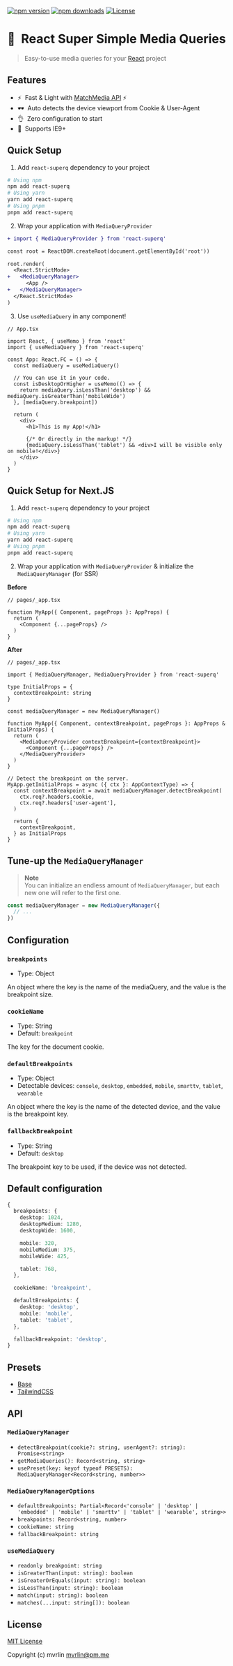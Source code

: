 [![npm version][npm-version-src]][npm-version-href]
[![npm downloads][npm-downloads-src]][npm-downloads-href]
[![License][license-src]][license-href]

# 🌈&nbsp; React Super Simple Media Queries
> Easy-to-use media queries for your [React](https://reactjs.org/) project

## Features

- ⚡️&nbsp; Fast & Light with [MatchMedia API](https://developer.mozilla.org/en-US/docs/Web/API/Window/matchMedia) ⚡️
- 🕶&nbsp; Auto detects the device viewport from Cookie & User-Agent
- 👌&nbsp; Zero configuration to start
- 👴️&nbsp; Supports IE9+

## Quick Setup

1. Add `react-superq` dependency to your project

```bash
# Using npm
npm add react-superq
# Using yarn
yarn add react-superq
# Using pnpm
pnpm add react-superq
```

2. Wrap your application with `MediaQueryProvider`

```diff
+ import { MediaQueryProvider } from 'react-superq'

const root = ReactDOM.createRoot(document.getElementById('root'))

root.render(
  <React.StrictMode>
+   <MediaQueryManager>
      <App />
+   </MediaQueryManager>
  </React.StrictMode>
)
```

3. Use `useMediaQuery` in any component!

```tsx
// App.tsx

import React, { useMemo } from 'react'
import { useMediaQuery } from 'react-superq'

const App: React.FC = () => {
  const mediaQuery = useMediaQuery()

  // You can use it in your code.
  const isDesktopOrHigher = useMemo(() => {
    return mediaQuery.isLessThan('desktop') && mediaQuery.isGreaterThan('mobileWide')
  }, [mediaQuery.breakpoint])

  return (
    <div>
      <h1>This is my App!</h1>

      {/* Or directly in the markup! */}
      {mediaQuery.isLessThan('tablet') && <div>I will be visible only on mobile!</div>}
    </div>
  )
}
```

## Quick Setup for Next.JS

1. Add `react-superq` dependency to your project

```bash
# Using npm
npm add react-superq
# Using yarn
yarn add react-superq
# Using pnpm
pnpm add react-superq
```

2. Wrap your application with `MediaQueryProvider` & initialize the `MediaQueryManager` (for SSR)

**Before**
```tsx
// pages/_app.tsx

function MyApp({ Component, pageProps }: AppProps) {
  return (
    <Component {...pageProps} />
  )
}
```

**After**
```tsx
// pages/_app.tsx

import { MediaQueryManager, MediaQueryProvider } from 'react-superq'

type InitialProps = {
  contextBreakpoint: string
}

const mediaQueryManager = new MediaQueryManager()

function MyApp({ Component, contextBreakpoint, pageProps }: AppProps & InitialProps) {
  return (
    <MediaQueryProvider contextBreakpoint={contextBreakpoint}>
      <Component {...pageProps} />
    </MediaQueryProvider>
  )
}

// Detect the breakpoint on the server.
MyApp.getInitialProps = async ({ ctx }: AppContextType) => {
  const contextBreakpoint = await mediaQueryManager.detectBreakpoint(
    ctx.req?.headers.cookie,
    ctx.req?.headers['user-agent'],
  )

  return {
    contextBreakpoint,
  } as InitialProps
}
```

## Tune-up the `MediaQueryManager`
> **Note**\
> You can initialize an endless amount of `MediaQueryManager`, but each new one will refer to the first one.

```ts
const mediaQueryManager = new MediaQueryManager({
  // ...
})
```

## Configuration

### `breakpoints`

- Type: Object

An object where the key is the name of the mediaQuery, and the value is the breakpoint size.

### `cookieName`

- Type: String
- Default: `breakpoint`

The key for the document cookie.

### `defaultBreakpoints`

- Type: Object
- Detectable devices: `console`, `desktop`, `embedded`, `mobile`, `smarttv`, `tablet`, `wearable`

An object where the key is the name of the detected device, and the value is the breakpoint key.

### `fallbackBreakpoint`

- Type: String
- Default: `desktop`

The breakpoint key to be used, if the device was not detected.

## Default configuration

```ts
{
  breakpoints: {
    desktop: 1024,
    desktopMedium: 1280,
    desktopWide: 1600,

    mobile: 320,
    mobileMedium: 375,
    mobileWide: 425,

    tablet: 768,
  },

  cookieName: 'breakpoint',

  defaultBreakpoints: {
    desktop: 'desktop',
    mobile: 'mobile',
    tablet: 'tablet',
  },

  fallbackBreakpoint: 'desktop',
}
```

## Presets

* [Base](src/presets.ts#L3)
* [TailwindCSS](src/presets.ts#L25)


## API

### `MediaQueryManager`
* `detectBreakpoint(cookie?: string, userAgent?: string): Promise<string>`
* `getMediaQueries(): Record<string, string>`
* `usePreset(key: keyof typeof PRESETS): MediaQueryManager<Record<string, number>>`

### `MediaQueryManagerOptions`
* `defaultBreakpoints: Partial<Record<'console' | 'desktop' | 'embedded' | 'mobile' | 'smarttv' | 'tablet' | 'wearable', string>>`
* `breakpoints: Record<string, number>`
* `cookieName: string`
* `fallbackBreakpoint: string`

### `useMediaQuery`
* `readonly breakpoint: string`
* `isGreaterThan(input: string): boolean`
* `isGreaterOrEquals(input: string): boolean`
* `isLessThan(input: string): boolean`
* `match(input: string): boolean`
* `matches(...input: string[]): boolean`

## License

[MIT License](./LICENSE)

Copyright (c) mvrlin mvrlin@pm.me

<!-- Badges -->
[npm-version-src]: https://img.shields.io/npm/v/react-superq/latest.svg?style=for-the-badge
[npm-version-href]: https://npmjs.com/package/react-superq

[npm-downloads-src]: https://img.shields.io/npm/dt/react-superq.svg?style=for-the-badge
[npm-downloads-href]: https://npmjs.com/package/react-superq

[license-src]: https://img.shields.io/npm/l/react-superq.svg?style=for-the-badge
[license-href]: https://npmjs.com/package/react-superq
